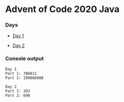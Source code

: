 # Advent of Code 2020 Java
### Days
* [Day 1](https://github.com/ukalto/AdventOfCode2020/tree/master/Day1)

* [Day 2](https://github.com/ukalto/AdventOfCode2020/tree/master/Day2)

### Console output
```
Day 1
Part 1: 786811
Part 2: 199068980

Day 2
Part 1: 393
Part 2: 690
```
